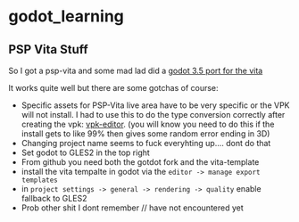 # godot_learning

## PSP Vita Stuff

So I got a psp-vita and some mad lad did a [godot 3.5 port for the vita](https://github.com/SonicMastr/godot-vita)

It works quite well but there are some gotchas of course:

* Specific assets for PSP-Vita live area have to be very specific or the VPK will not install. I had to use this to do the type conversion correctly after creating the vpk: [vpk-editor](https://qberty.com/ps-vita-vpk-editor/). (you will know you need to do this if the install gets to like 99% then gives some random error ending in 3D)
* Changing project name seems to fuck everyhting up.... dont do that
* Set godot to GLES2 in the top right
* From github you need both the gotdot fork and the vita-template
* install the vita tempalte in godot via the `editor -> manage export templates`
* in `project settings -> general -> rendering -> quality` enable fallback to GLES2
* Prob other shit I dont remember // have not encountered yet
